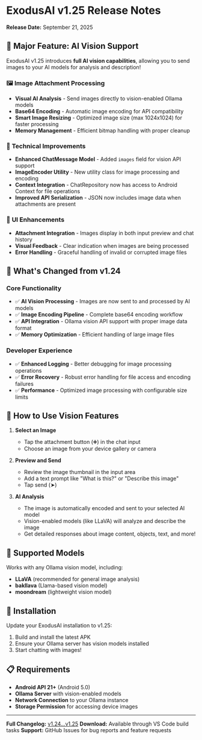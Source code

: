 # ExodusAI v1.25 Release Notes

**Release Date:** September 21, 2025

## 🚀 Major Feature: AI Vision Support

ExodusAI v1.25 introduces **full AI vision capabilities**, allowing you to send images to your AI models for analysis and description!

### 🖼️ **Image Attachment Processing**
- **Visual AI Analysis** - Send images directly to vision-enabled Ollama models
- **Base64 Encoding** - Automatic image encoding for API compatibility  
- **Smart Image Resizing** - Optimized image size (max 1024x1024) for faster processing
- **Memory Management** - Efficient bitmap handling with proper cleanup

### 🔧 **Technical Improvements**
- **Enhanced ChatMessage Model** - Added `images` field for vision API support
- **ImageEncoder Utility** - New utility class for image processing and encoding
- **Context Integration** - ChatRepository now has access to Android Context for file operations
- **Improved API Serialization** - JSON now includes image data when attachments are present

### 🎨 **UI Enhancements**
- **Attachment Integration** - Images display in both input preview and chat history
- **Visual Feedback** - Clear indication when images are being processed
- **Error Handling** - Graceful handling of invalid or corrupted image files

## 🔄 **What's Changed from v1.24**

### Core Functionality
- ✅ **AI Vision Processing** - Images are now sent to and processed by AI models
- ✅ **Image Encoding Pipeline** - Complete base64 encoding workflow
- ✅ **API Integration** - Ollama vision API support with proper image data format
- ✅ **Memory Optimization** - Efficient handling of large image files

### Developer Experience  
- ✅ **Enhanced Logging** - Better debugging for image processing operations
- ✅ **Error Recovery** - Robust error handling for file access and encoding failures
- ✅ **Performance** - Optimized image processing with configurable size limits

## 🧪 **How to Use Vision Features**

1. **Select an Image**
   - Tap the attachment button (➕) in the chat input
   - Choose an image from your device gallery or camera

2. **Preview and Send**
   - Review the image thumbnail in the input area
   - Add a text prompt like "What is this?" or "Describe this image"
   - Tap send (➤)

3. **AI Analysis**
   - The image is automatically encoded and sent to your selected AI model
   - Vision-enabled models (like LLaVA) will analyze and describe the image
   - Get detailed responses about image content, objects, text, and more!

## 🎯 **Supported Models**

Works with any Ollama vision model, including:
- **LLaVA** (recommended for general image analysis)
- **bakllava** (Llama-based vision model)
- **moondream** (lightweight vision model)

## 🔧 **Installation**

Update your ExodusAI installation to v1.25:
1. Build and install the latest APK
2. Ensure your Ollama server has vision models installed
3. Start chatting with images!

## 📋 **Requirements**

- **Android API 21+** (Android 5.0)
- **Ollama Server** with vision-enabled models
- **Network Connection** to your Ollama instance
- **Storage Permission** for accessing device images

---

**Full Changelog:** [v1.24...v1.25](link-to-changelog)
**Download:** Available through VS Code build tasks
**Support:** GitHub Issues for bug reports and feature requests